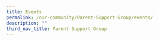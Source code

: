 ```yaml
---
title: Events
permalink: /our-community/Parent-Support-Group/events/
description: ""
third_nav_title: Parent Support Group
---
```

